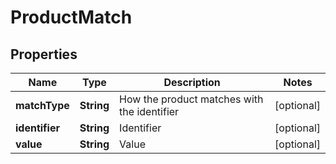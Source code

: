 
# ProductMatch

## Properties
Name | Type | Description | Notes
------------ | ------------- | ------------- | -------------
**matchType** | **String** | How the product matches with the identifier |  [optional]
**identifier** | **String** | Identifier |  [optional]
**value** | **String** | Value |  [optional]




